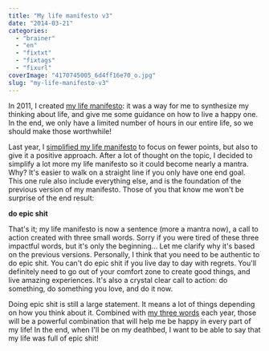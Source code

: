 ```yaml
---
title: "My life manifesto v3"
date: "2014-03-21"
categories: 
  - "brainer"
  - "en"
  - "fixtxt"
  - "fixtags"
  - "fixurl"
coverImage: "4170745005_6d4ff16e70_o.jpg"
slug: "my-life-manifesto-v3"
---
```


In 2011, I created [my life manifesto](http://fred.dev/my-life-manifesto/ "My life manifesto"): it was a way for me to synthesize my thinking about life, and give me some guidance on how to live a happy one. In the end, we only have a limited number of hours in our entire life, so we should make those worthwhile!

Last year, I [simplified my life manifesto](http://fred.dev/my-life-manifesto-v2/ "My life manifesto v2") to focus on fewer points, but also to give it a positive approach. After a lot of thought on the topic, I decided to simplify a lot more my life manifesto so it could become nearly a mantra. Why? It's easier to walk on a straight line if you only have one end goal. This one rule also include everything else, and is the foundation of the previous version of my manifesto. Those of you that know me won't be surprise of the end result:

**do epic shit**

That's it; my life manifesto is now a sentence (more a mantra now), a call to action created with three small words. Sorry if you were tired of these three impactful words, but it's only the beginning... Let me clarify why it's based on the previous versions. Personally, I think that you need to be authentic to do epic shit. You can't do epic shit if you live day to day with regrets. You'll definitely need to go out of your comfort zone to create good things, and live amazing experiences. It's also a crystal clear call to action: do something, do something you love, and do it now.

Doing epic shit is still a large statement. It means a lot of things depending on how you think about it. Combined with [my three words](http://fred.dev/my-3-words-for-2014/ "My 3 words for 2014") each year, those will be a powerful combination that will help me be happy in every part of my life! In the end, when I'll be on my deathbed, I want to be able to say that my life was full of epic shit!
